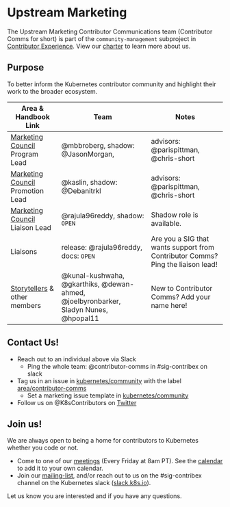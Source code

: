# Upstream Marketing

The Upstream Marketing Contributor Communications team (Contributor Comms for short) is part of the `community-management` subproject in
[Contributor Experience]. View our [charter] to learn more about us.

## Purpose

To better inform the Kubernetes contributor community and highlight their work to the broader ecosystem.

| Area & Handbook Link | Team | Notes |
| --- | --- | --- |
| [Marketing Council] Program Lead | @mbbroberg, shadow: @JasonMorgan,|  advisors: @parispittman, @chris-short |
| [Marketing Council] Promotion Lead |@kaslin, shadow: @Debanitrkl |  advisors: @parispittman, @chris-short |
| [Marketing Council] Liaison Lead | @rajula96reddy, shadow: `OPEN` |  Shadow role is available. |
| Liaisons | release: @rajula96reddy, docs: `OPEN` | Are you a SIG that wants support from Contributor Comms? Ping the liaison lead! |
| [Storytellers] & other members | @kunal-kushwaha, @gkarthiks, @dewan-ahmed, @joelbyronbarker, Sladyn Nunes, @hpopal11 | New to Contributor Comms? Add your name here!

## Contact Us!

- Reach out to an individual above via Slack
  - Ping the whole team: @contributor-comms in #sig-contribex on slack
- Tag us in an issue in [kubernetes/community] with the label [area/contributor-comms]
  - Set a marketing issue template in [kubernetes/community]
- Follow us on @K8sContributors on [Twitter]

## Join us!

We are always open to being a home for contributors to Kubernetes whether you code or not. 

* Come to one of our [meetings] (Every Friday at 8am PT). See the [calendar] to add it to your own calendar.
* Join our [mailing-list], and/or reach out to us on the #sig-contribex channel on the Kubernetes slack ([slack.k8s.io](http://slack.k8s.io)).

Let us know you are interested and if you have any questions.

[meetings]: /sig-contributor-experience#contributor-comms
[calendar]: https://calendar.google.com/calendar/u/0/r/customday?eid=NmU5MjFnYWwwMzIwNjVwamFvNmszZHBuYzhfMjAyMDEyMDRUMTYwMDAwWiBjYWxlbmRhckBrdWJlcm5ldGVzLmlv&ctz=America/Los_Angeles&sf=true
[mailing-list]: https://groups.google.com/g/kubernetes-sig-contribex
[charter]: ./CHARTER.md
[Could be you!]: #could-be-you
[Contributor Experience]: /sig-contributor-experience
[Marketing Council]: ./role-handbooks/editor.md
[Internal Communications]: ./role-handbooks/internal-marketing.md
[Social Media]: ./role-handbooks/social-media.md
[Storytellers]: ./role-handbooks/storytellers.md
[Designer]: ./role-handbooks/wip-roles.md
[kubernetes/community]: https://github.com/kubernetes/community/issues
[area/contributor-comms]: https://github.com/kubernetes/community/issues?q=is%3Aopen+is%3Aissue+label%3Aarea%2Fcontributor-comms
[Twitter]: https://twitter.com/K8sContributors/
